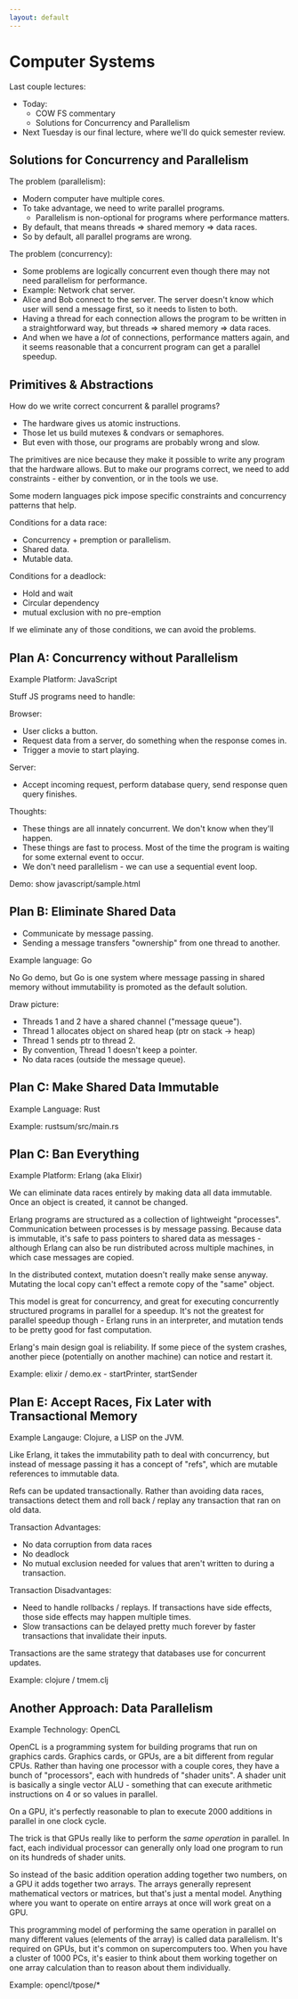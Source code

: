 ```yaml
---
layout: default
---
```


# Computer Systems

Last couple lectures:

 - Today: 
   - COW FS commentary
   - Solutions for Concurrency and Parallelism
 - Next Tuesday is our final lecture, where we'll do quick semester review.

## Solutions for Concurrency and Parallelism

The problem (parallelism):

 - Modern computer have multiple cores.
 - To take advantage, we need to write parallel programs.
   - Parallelism is non-optional for programs where performance matters.
 - By default, that means threads => shared memory => data races.
 - So by default, all parallel programs are wrong.

The problem (concurrency):

 - Some problems are logically concurrent even though there may not
   need parallelism for performance.
 - Example: Network chat server.
 - Alice and Bob connect to the server. The server doesn't know which
   user will send a message first, so it needs to listen to both.
 - Having a thread for each connection allows the program to be written
   in a straightforward way, but threads => shared memory => data races.
 - And when we have a *lot* of connections, performance matters again,
   and it seems reasonable that a concurrent program can get a parallel
   speedup.

## Primitives & Abstractions

How do we write correct concurrent & parallel programs?

 - The hardware gives us atomic instructions.
 - Those let us build mutexes & condvars or semaphores.
 - But even with those, our programs are probably wrong and slow.

The primitives are nice because they make it possible to write any program that
the hardware allows. But to make our programs correct, we need to add
constraints - either by convention, or in the tools we use.

Some modern languages pick impose specific constraints and concurrency patterns
that help.

Conditions for a data race:

 - Concurrency + premption or parallelism. 
 - Shared data.
 - Mutable data.
 
 Conditions for a deadlock:

  - Hold and wait
  - Circular dependency
  - mutual exclusion with no pre-emption

If we eliminate any of those conditions, we can avoid the problems.


## Plan A: Concurrency without Parallelism

Example Platform: JavaScript

Stuff JS programs need to handle:

Browser:

 - User clicks a button.
 - Request data from a server, do something when the response comes in.
 - Trigger a movie to start playing.

Server:

 - Accept incoming request, perform database query, send response quen query finishes.

Thoughts:

 - These things are all innately concurrent. We don't know when they'll happen.
 - These things are fast to process. Most of the time the program is waiting for
   some external event to occur.
 - We don't need parallelism - we can use a sequential event loop.

Demo: show javascript/sample.html


## Plan B: Eliminate Shared Data

 - Communicate by message passing.
 - Sending a message transfers "ownership" from one thread to another.

Example language: Go

No Go demo, but Go is one system where message passing in shared memory
without immutability is promoted as the default solution.

Draw picture:

 - Threads 1 and 2 have a shared channel ("message queue").
 - Thread 1 allocates object on shared heap (ptr on stack -> heap)
 - Thread 1 sends ptr to thread 2.
 - By convention, Thread 1 doesn't keep a pointer.
 - No data races (outside the message queue).

## Plan C: Make Shared Data Immutable

Example Language: Rust

Example: rustsum/src/main.rs


## Plan C: Ban Everything

Example Platform: Erlang (aka Elixir)

We can eliminate data races entirely by making data all data immutable. Once an
object is created, it cannot be changed.

Erlang programs are structured as a collection of lightweight "processes".
Communication between processes is by message passing. Because data is
immutable, it's safe to pass pointers to shared data as messages - although
Erlang can also be run distributed across multiple machines, in which case
messages are copied.

In the distributed context, mutation doesn't really make sense anyway.
Mutating the local copy can't effect a remote copy of the "same" object.

This model is great for concurrency, and great for executing concurrently
structured programs in parallel for a speedup. It's not the greatest for
parallel speedup though - Erlang runs in an interpreter, and mutation tends to
be pretty good for fast computation.

Erlang's main design goal is reliability. If some piece of the system crashes,
another piece (potentially on another machine) can notice and restart it.

Example: elixir / demo.ex - startPrinter, startSender


## Plan E: Accept Races, Fix Later with Transactional Memory

Example Langauge: Clojure, a LISP on the JVM.

Like Erlang, it takes the immutability path to deal with concurrency, but
instead of message passing it has a concept of "refs", which are mutable
references to immutable data.

Refs can be updated transactionally. Rather than avoiding data races,
transactions detect them and roll back / replay any transaction that ran on old
data.

Transaction Advantages: 

 - No data corruption from data races
 - No deadlock
 - No mutual exclusion needed for values that aren't written to during a transaction.

Transaction Disadvantages:

 - Need to handle rollbacks / replays. If transactions have side effects, those
   side effects may happen multiple times.
 - Slow transactions can be delayed pretty much forever by faster transactions
   that invalidate their inputs.

Transactions are the same strategy that databases use for concurrent updates.

Example: clojure / tmem.clj


## Another Approach: Data Parallelism

Example Technology: OpenCL

OpenCL is a programming system for building programs that run on graphics
cards. Graphics cards, or GPUs, are a bit different from regular CPUs. Rather
than having one processor with a couple cores, they have a bunch of
"processors", each with hundreds of "shader units". A shader unit is basically
 a single vector ALU - something that can execute arithmetic instructions on
4 or so values in parallel.

On a GPU, it's perfectly reasonable to plan to execute 2000 additions in
parallel in one clock cycle.

The trick is that GPUs really like to perform the *same operation* in parallel.
In fact, each individual processor can generally only load one program to run
on its hundreds of shader units.

So instead of the basic addition operation adding together two numbers, on a
GPU it adds together two arrays. The arrays generally represent mathematical
vectors or matrices, but that's just a mental model. Anything where you want
to operate on entire arrays at once will work great on a GPU.

This programming model of performing the same operation in parallel on many
different values (elements of the array) is called data parallelism. It's
required on GPUs, but it's common on supercomputers too. When you have a
cluster of 1000 PCs, it's easier to think about them working together on one
array calculation than to reason about them individually.

Example: opencl/tpose/*

